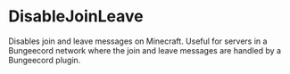 # DisableJoinLeave

Disables join and leave messages on Minecraft.  Useful for servers in a Bungeecord network where the join and
leave messages are handled by a Bungeecord plugin.

